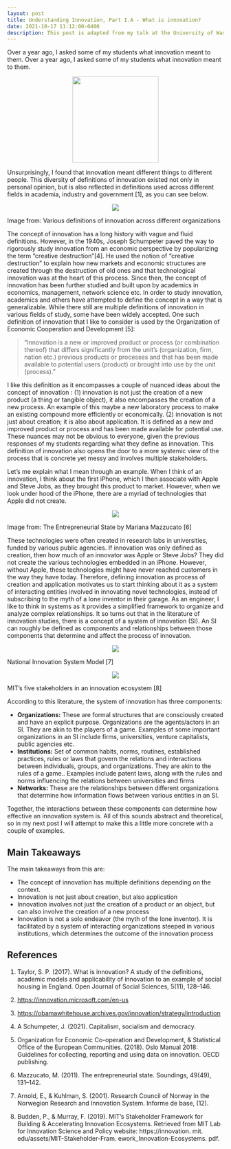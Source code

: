 ```yaml
---
layout: post
title: Understanding Innovation, Part I.A - What is innovation?
date: 2021-10-17 11:12:00-0400
description: This post is adapted from my talk at the University of Washington’s Department of Electrical and Computer Engineering.
---
```


Over a year ago, I asked some of my students what innovation meant to them. Over a year ago, I asked some of my students what innovation meant to them.

<p style="text-align:center;"><img src="{{ site.baseurl }}/assets/img/def_innovation.png" height= "200" width = "200"></p>

Unsurprisingly, I found that innovation meant different things to different people. This diversity of definitions of innovation existed not only in personal opinion, but is also reflected in definitions used across different fields in academia, industry and government [1], as you can see below.

<p style="text-align:center;"><img src="{{ site.baseurl }}/assets/img/def_innovation2.png"></p>
<div class="caption">
     Image from: Various definitions of innovation across different organizations
</div>

The concept of innovation has a long history with vague and fluid definitions. However, in the 1940s, Joseph Schumpeter paved the way to rigorously study innovation from an economic perspective by popularizing the term “creative destruction”[4]. He used the notion of “creative destruction” to explain how new markets and economic structures are created through the destruction of old ones and that technological innovation was at the heart of this process. Since then, the concept of innovation has been further studied and built upon by academics in economics, management, network science etc.
In order to study innovation, academics and others have attempted to define the concept in a way that is generalizable. While there still are multiple definitions of innovation in various fields of study, some have been widely accepted. One such definition of innovation that I like to consider is used by the Organization of Economic Cooperation and Development [5]:

<blockquote>
“Innovation is a new or improved product or process (or combination thereof) that differs significantly from the unit’s (organization, firm, nation etc.) previous products or processes and that has been made available to potential users (product) or brought into use by the unit (process).”
</blockquote>

I like this definition as it encompasses a couple of nuanced ideas about the concept of innovation : (1) innovation is not just the creation of a new product (a thing or tangible object), it also encompasses the creation of a new process. An example of this maybe a new laboratory process to make an existing compound more efficiently or economically. (2) innovation is not just about creation; it is also about application. It is defined as a new and improved product or process and has been made available for potential use. These nuances may not be obvious to everyone, given the previous responses of my students regarding what they define as innovation. This definition of innovation also opens the door to a more systemic view of the process that is concrete yet messy and involves multiple stakeholders.

Let’s me explain what I mean through an example. When I think of an innovation, I think about the first iPhone, which I then associate with Apple and Steve Jobs, as they brought this product to market. However, when we look under hood of the iPhone, there are a myriad of technologies that Apple did not create.

<p style="text-align:center;"><img src="{{ site.baseurl }}/assets/img/iphone_innovation.png"></p>
<div class="caption">
     Image from: The Entrepreneurial State by Mariana Mazzucato [6]
</div>

These technologies were often created in research labs in universities, funded by various public agencies. If innovation was only defined as creation, then how much of an innovator was Apple or Steve Jobs? They did not create the various technologies embedded in an iPhone. However, without Apple, these technologies might have never reached customers in the way they have today. Therefore, defining innovation as process of creation and application motivates us to start thinking about it as a system of interacting entities involved in innovating novel technologies, instead of subscribing to the myth of a lone inventor in their garage.
As an engineer, I like to think in systems as it provides a simplified framework to organize and analyze complex relationships. It so turns out that in the literature of innovation studies, there is a concept of a system of innovation (SI). An SI can roughly be defined as components and relationships between those components that determine and affect the process of innovation.

<p style="text-align:center;"><img src="{{ site.baseurl }}/assets/img/NIS.png"></p>
<div class="caption">
     National Innovation System Model [7] 
</div>
<p style="text-align:center;"><img src="{{ site.baseurl }}/assets/img/MIT.png"></p>
<div class="caption">
     MIT’s five stakeholders in an innovation ecosystem [8]
</div>

According to this literature, the system of innovation has three components:

* <b>Organizations:</b> These are formal structures that are consciously created and have an explicit purpose. Organizations are the agents/actors in an SI. They are akin to the players of a game. Examples of some important organizations in an SI include firms, universities, venture capitalists, public agencies etc.
* <b>Institutions:</b> Set of common habits, norms, routines, established practices, rules or laws that govern the relations and interactions between individuals, groups, and organizations. They are akin to the rules of a game.. Examples include patent laws, along with the rules and norms influencing the relations between universities and firms
* <b>Networks:</b> These are the relationships between different organizations that determine how information flows between various entities in an SI.

Together, the interactions between these components can determine how effective an innovation system is. All of this sounds abstract and theoretical, so in my next post I will attempt to make this a little more concrete with a couple of examples.

## Main Takeaways
The main takeaways from this are: 

* The concept of innovation has multiple definitions depending on the context.
* Innovation is not just about creation, but also application
* Innovation involves not just the creation of a product or an object, but can also involve the creation of a new process
* Innovation is not a solo endeavor (the myth of the lone inventor). It is facilitated by a system of interacting organizations steeped in various institutions, which determines the outcome of the innovation process

## References

1. Taylor, S. P. (2017). What is innovation? A study of the definitions, academic models and applicability of innovation to an example of social housing in England. Open Journal of Social Sciences, 5(11), 128–146.

2. https://innovation.microsoft.com/en-us

3. https://obamawhitehouse.archives.gov/innovation/strategy/introduction

4. A Schumpeter, J. (2021). Capitalism, socialism and democracy.

5. Organization for Economic Co-operation and Development, & Statistical Office of the European Communities. (2018). Oslo Manual 2018: Guidelines for collecting, reporting and using data on innovation. OECD publishing.

6. Mazzucato, M. (2011). The entrepreneurial state. Soundings, 49(49), 131–142.

7. Arnold, E., & Kuhlman, S. (2001). Research Council of Norway in the Norwegion Research and Innovation System. Informe de base, (12).

8. Budden, P., & Murray, F. (2019). MIT’s Stakeholder Framework for Building & Accelerating Innovation Ecosystems. Retrieved from MIT Lab for Innovation Science and Policy website: https://innovation. mit. edu/assets/MIT-Stakeholder-Fram. ework_Innovation-Ecosystems. pdf.
